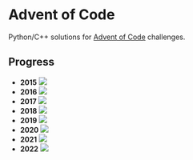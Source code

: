 # Advent of Code
Python/C++ solutions for [Advent of Code](https://adventofcode.com/) challenges.

## Progress
- **2015** ![](https://progress-bar.dev/2/?scale=25&width=300&suffix=/25)
- **2016** ![](https://progress-bar.dev/2/?scale=25&width=300&suffix=/25)
- **2017** ![](https://progress-bar.dev/1/?scale=25&width=300&suffix=/25)
- **2018** ![](https://progress-bar.dev/1/?scale=25&width=300&suffix=/25)
- **2019** ![](https://progress-bar.dev/1/?scale=25&width=300&suffix=/25)
- **2020** ![](https://progress-bar.dev/7/?scale=25&width=300&suffix=/25)
- **2021** ![](https://progress-bar.dev/5/?scale=25&width=300&suffix=/25)
- **2022** ![](https://progress-bar.dev/19/?scale=25&width=300&suffix=/25)
